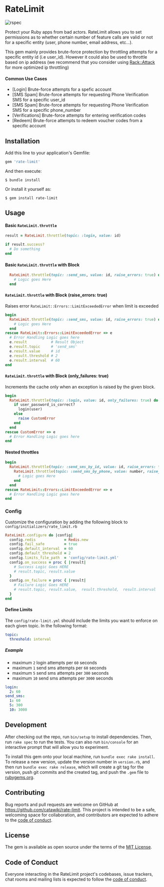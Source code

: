 # RateLimit
![rspec](https://github.com/catawiki/rate-limit/actions/workflows/main.yml/badge.svg) 

Protect your Ruby apps from bad actors. RateLimit allows you to set permissions as to whether certain number of feature calls are valid or not for a specific entity (user, phone number, email address, etc...). 

This gem mainly provides brute-force protection by throttling attempts for a specific entity id (i.e user_id). However it could also be used to throttle based on ip address (we recommend that you consider using [Rack::Attack](https://github.com/rack/rack-attack) for more optimized ip throttling)

#### Common Use Cases
* [Login] Brute-force attempts for a spefic account
* [SMS Spam] Brute-force attempts for requesting Phone Verification SMS for a specific user_id
* [SMS Spam] Brute-force attempts for requesting  Phone Verification SMS for a specific phone_number
* [Verifications] Brute-force attempts for entering verification codes
* [Redeem] Brute-force attempts to redeem voucher codes from a specific account

## Installation

Add this line to your application's Gemfile:

```ruby
gem 'rate-limit'
```

And then execute:

    $ bundle install

Or install it yourself as:

    $ gem install rate-limit

## Usage

#### Basic `RateLimit.throttle`

```ruby
result = RateLimit.throttle(topic: :login, value: id)

if result.success?
  # Do something
end
```

#### Basic `RateLimit.throttle` with Block

```ruby
  RateLimit.throttle(topic: :send_sms, value: id, raise_errors: true) do
    # Logic goes Here
  end
```


#### `RateLimit.throttle` with Block (raise_errors: true)
Raises error `RateLimit::Errors::LimitExceededError` when limit is exceeded

```ruby
begin
  RateLimit.throttle(topic: :send_sms, value: id, raise_errors: true) do
    # Logic goes Here
  end
rescue RateLimit::Errors::LimitExceededError => e
  # Error Handling Logic goes here
  e.result           # Result Object
  e.result.topic     # 'send_sms'
  e.result.value     # id
  e.result.threshold # 2
  e.result.interval  # 60
end
```

#### `RateLimit.throttle` with Block (only_failures: true)

Increments the cache only when an exception is raised by the given block.

```ruby
begin
  RateLimit.throttle(topic: :login, value: id, only_failures: true) do
    if user_password_is_correct?
      login(user)
    else
      raise CustomError
    end
  end
rescue CustomError => e
  # Error Handling Logic goes here
end
```

#### Nested throttles

```ruby
begin
  RateLimit.throttle(topic: :send_sms_by_id, value: id, raise_errors: true) do
    RateLimit.throttle(topic: :send_sms_by_phone, value: number, raise_errors: true) do
      # Logic goes Here
    end
  end
rescue RateLimit::Errors::LimitExceededError => e
  # Error Handling Logic goes here
end
```



### Config

Customize the configuration by adding the following block to `config/initializers/rate_limit.rb`

```ruby
RateLimit.configure do |config|
  config.redis             = Redis.new
  config.fail_safe         = true
  config.default_interval  = 60
  config.default_threshold = 2
  config.limits_file_path  = 'config/rate-limit.yml'
  config.on_success = proc { |result|
    # Success Logic Goes HERE
    # result.topic, result.value
  }
  config.on_failure = proc { |result|
    # Failure Logic Goes HERE
    # result.topic, result.value,  result.threshold,  result.interval
  }
end
```

#### Define Limits

The `config/rate-limit.yml` should include the limits you want to enforce on each given topic. In the following format:

```yaml
topic:
  threshold: interval
```

##### Example

* maximum `2` login attempts per `60` seconds
* maximum `1` send sms attempts per `60` seconds
* maximum `5` send sms attempts per `300` seconds
* maximum `10` send sms attempts per `3000` seconds

```yaml
login:
  2: 60
send_sms:
  1: 60
  5: 300
  10: 3000
```

## Development

After checking out the repo, run `bin/setup` to install dependencies. Then, run `rake spec` to run the tests. You can also run `bin/console` for an interactive prompt that will allow you to experiment.

To install this gem onto your local machine, run `bundle exec rake install`. To release a new version, update the version number in `version.rb`, and then run `bundle exec rake release`, which will create a git tag for the version, push git commits and the created tag, and push the `.gem` file to [rubygems.org](https://rubygems.org).

## Contributing

Bug reports and pull requests are welcome on GitHub at https://github.com/catawiki/rate-limit. This project is intended to be a safe, welcoming space for collaboration, and contributors are expected to adhere to the [code of conduct](https://github.com/catawiki/rate-limit/blob/master/CODE_OF_CONDUCT.md).

## License

The gem is available as open source under the terms of the [MIT License](https://opensource.org/licenses/MIT).

## Code of Conduct

Everyone interacting in the RateLimit project's codebases, issue trackers, chat rooms and mailing lists is expected to follow the [code of conduct](https://github.com/catawiki/rate-limit/blob/master/CODE_OF_CONDUCT.md).

